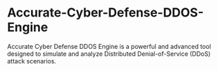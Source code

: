 # Accurate-Cyber-Defense-DDOS-Engine
Accurate Cyber Defense DDOS Engine is a powerful and advanced tool designed to simulate and analyze Distributed Denial-of-Service (DDoS) attack scenarios.

